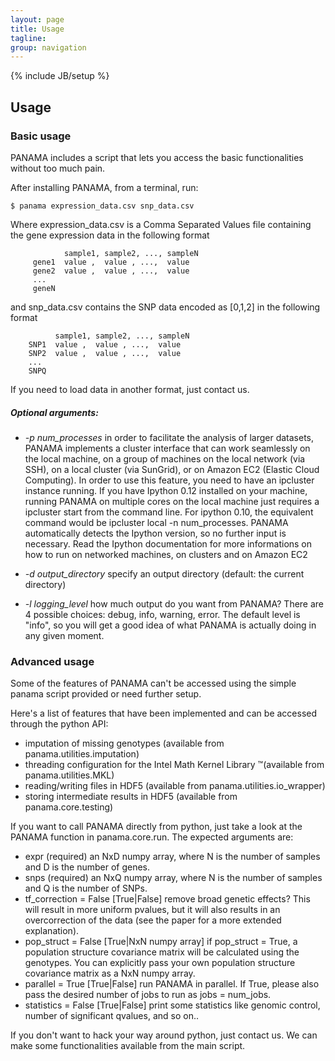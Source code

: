 ```yaml
---
layout: page
title: Usage
tagline: 
group: navigation
---
```

{% include JB/setup %}

## Usage 

### Basic usage
PANAMA includes a script that lets you access the basic functionalities without too much pain.

After installing PANAMA, from a terminal, run:

`$ panama expression_data.csv snp_data.csv`

Where expression_data.csv is a Comma Separated Values file containing the gene expression data in the following format

                sample1, sample2, ..., sampleN
         gene1  value ,  value , ...,  value
         gene2  value ,  value , ...,  value
         ...
         geneN

and snp_data.csv contains the SNP data encoded as [0,1,2] in the following format

              sample1, sample2, ..., sampleN 
        SNP1  value ,  value , ...,  value
        SNP2  value ,  value , ...,  value
        ...
        SNPQ

If you need to load data in another format, just contact us.

##### Optional arguments: 
* *-p num_processes*
in order to facilitate the analysis of larger datasets, PANAMA implements a cluster interface that can work seamlessly on the local machine, on a group of machines on the local network (via SSH), on a local cluster (via SunGrid), or on Amazon EC2 (Elastic Cloud Computing). In order to use this feature, you need to have an ipcluster instance running. If you have Ipython 0.12 installed on your machine, running PANAMA on multiple cores on the local machine just requires a ipcluster start from the command line.
For ipython 0.10, the equivalent command would be ipcluster local -n num_processes. PANAMA automatically detects the Ipython version, so no further input is necessary. Read the Ipython documentation for more informations on how to run on networked machines, on clusters and on Amazon EC2

* *-d output_directory*
specify an output directory (default: the current directory)

* *-l logging_level*
how much output do you want from PANAMA? There are 4 possible choices: debug, info, warning, error. The default level is "info", so you will get a good idea of what PANAMA is actually doing in any given moment.



### Advanced usage
Some of the features of PANAMA can't be accessed using the simple panama script provided or need further setup. 

Here's a list of features that have been implemented and can be accessed through the python API:

* imputation of missing genotypes (available from panama.utilities.imputation)
* threading configuration for the Intel Math Kernel Library ™(available from panama.utilities.MKL)
* reading/writing files in HDF5 (available from panama.utilities.io_wrapper)
* storing intermediate results in HDF5 (available from panama.core.testing)


If you want to call PANAMA directly from python, just take a look at the PANAMA function in panama.core.run. The expected arguments are:

* expr (required) an NxD numpy array, where N is the number of samples and D is the number of genes.
* snps (required) an NxQ numpy array, where N is the number of samples and Q is the number of SNPs.
* tf_correction = False [True|False] remove broad genetic effects? This will result in more uniform pvalues, but it will also results in an overcorrection of the data (see the paper for a more extended explanation).
* pop_struct = False [True|NxN numpy array] if pop_struct = True, a population structure covariance matrix will be calculated using the genotypes. You can explicitly pass your own population structure covariance matrix as a NxN numpy array.
* parallel = True [True|False] run PANAMA in parallel. If True, please also pass the desired number of jobs to run as jobs = num_jobs.
* statistics = False [True|False] print some statistics like genomic control, number of significant qvalues, and so on..

If you don't want to hack your way around python, just contact us. We can make some functionalities available from the main script.
